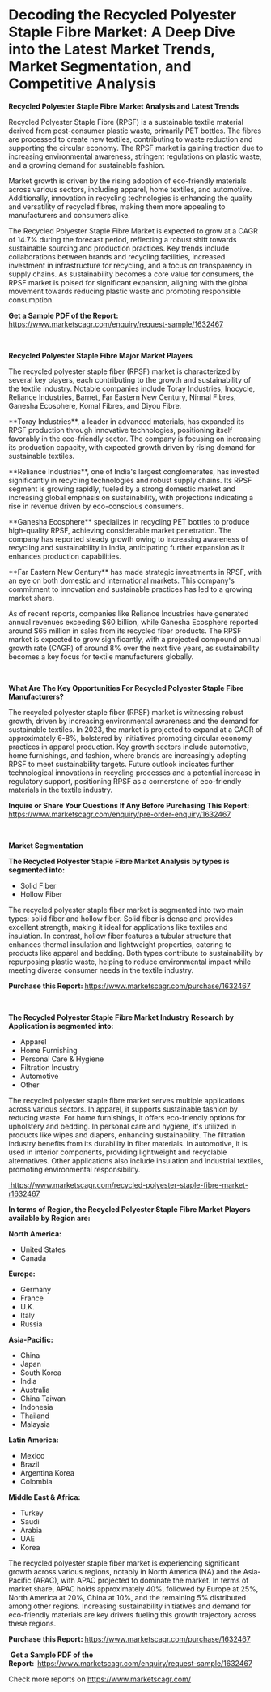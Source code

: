 <p><h1>Decoding the Recycled Polyester Staple Fibre Market: A Deep Dive into the Latest Market Trends, Market Segmentation, and Competitive Analysis</h1></p><p><strong>Recycled Polyester Staple Fibre Market Analysis and Latest Trends</strong></p>
<p><p>Recycled Polyester Staple Fibre (RPSF) is a sustainable textile material derived from post-consumer plastic waste, primarily PET bottles. The fibres are processed to create new textiles, contributing to waste reduction and supporting the circular economy. The RPSF market is gaining traction due to increasing environmental awareness, stringent regulations on plastic waste, and a growing demand for sustainable fashion. </p><p>Market growth is driven by the rising adoption of eco-friendly materials across various sectors, including apparel, home textiles, and automotive. Additionally, innovation in recycling technologies is enhancing the quality and versatility of recycled fibres, making them more appealing to manufacturers and consumers alike. </p><p>The Recycled Polyester Staple Fibre Market is expected to grow at a CAGR of 14.7% during the forecast period, reflecting a robust shift towards sustainable sourcing and production practices. Key trends include collaborations between brands and recycling facilities, increased investment in infrastructure for recycling, and a focus on transparency in supply chains. As sustainability becomes a core value for consumers, the RPSF market is poised for significant expansion, aligning with the global movement towards reducing plastic waste and promoting responsible consumption.</p></p>
<p><strong>Get a Sample PDF of the Report:&nbsp;</strong> <a href="https://www.marketscagr.com/enquiry/request-sample/1632467?utm_campaign=1995&utm_medium=2&utm_source=Github&utm_content=ia&utm_term=30012025&utm_id=recycled-polyester-staple-fibre">https://www.marketscagr.com/enquiry/request-sample/1632467</a></p>
<p>&nbsp;</p>
<p><strong>Recycled Polyester Staple Fibre Major Market Players</strong></p>
<p><p>The recycled polyester staple fiber (RPSF) market is characterized by several key players, each contributing to the growth and sustainability of the textile industry. Notable companies include Toray Industries, Inocycle, Reliance Industries, Barnet, Far Eastern New Century, Nirmal Fibres, Ganesha Ecosphere, Komal Fibres, and Diyou Fibre.</p><p>**Toray Industries**, a leader in advanced materials, has expanded its RPSF production through innovative technologies, positioning itself favorably in the eco-friendly sector. The company is focusing on increasing its production capacity, with expected growth driven by rising demand for sustainable textiles.</p><p>**Reliance Industries**, one of India's largest conglomerates, has invested significantly in recycling technologies and robust supply chains. Its RPSF segment is growing rapidly, fueled by a strong domestic market and increasing global emphasis on sustainability, with projections indicating a rise in revenue driven by eco-conscious consumers.</p><p>**Ganesha Ecosphere** specializes in recycling PET bottles to produce high-quality RPSF, achieving considerable market penetration. The company has reported steady growth owing to increasing awareness of recycling and sustainability in India, anticipating further expansion as it enhances production capabilities.</p><p>**Far Eastern New Century** has made strategic investments in RPSF, with an eye on both domestic and international markets. This company's commitment to innovation and sustainable practices has led to a growing market share.</p><p>As of recent reports, companies like Reliance Industries have generated annual revenues exceeding $60 billion, while Ganesha Ecosphere reported around $65 million in sales from its recycled fiber products. The RPSF market is expected to grow significantly, with a projected compound annual growth rate (CAGR) of around 8% over the next five years, as sustainability becomes a key focus for textile manufacturers globally.</p></p>
<p>&nbsp;</p>
<p><strong>What Are The Key Opportunities For Recycled Polyester Staple Fibre Manufacturers?</strong></p>
<p><p>The recycled polyester staple fiber (RPSF) market is witnessing robust growth, driven by increasing environmental awareness and the demand for sustainable textiles. In 2023, the market is projected to expand at a CAGR of approximately 6-8%, bolstered by initiatives promoting circular economy practices in apparel production. Key growth sectors include automotive, home furnishings, and fashion, where brands are increasingly adopting RPSF to meet sustainability targets. Future outlook indicates further technological innovations in recycling processes and a potential increase in regulatory support, positioning RPSF as a cornerstone of eco-friendly materials in the textile industry.</p></p>
<p><strong>Inquire or Share Your Questions If Any Before Purchasing This Report:</strong> <a href="https://www.marketscagr.com/enquiry/pre-order-enquiry/1632467?utm_campaign=1995&utm_medium=2&utm_source=Github&utm_content=ia&utm_term=30012025&utm_id=recycled-polyester-staple-fibre">https://www.marketscagr.com/enquiry/pre-order-enquiry/1632467</a></p>
<p>&nbsp;</p>
<p><strong>Market Segmentation</strong></p>
<p><strong>The Recycled Polyester Staple Fibre Market Analysis by types is segmented into:</strong></p>
<p><ul><li>Solid Fiber</li><li>Hollow Fiber</li></ul></p>
<p><p>The recycled polyester staple fiber market is segmented into two main types: solid fiber and hollow fiber. Solid fiber is dense and provides excellent strength, making it ideal for applications like textiles and insulation. In contrast, hollow fiber features a tubular structure that enhances thermal insulation and lightweight properties, catering to products like apparel and bedding. Both types contribute to sustainability by repurposing plastic waste, helping to reduce environmental impact while meeting diverse consumer needs in the textile industry.</p></p>
<p><strong>Purchase this Report:&nbsp;</strong><a href="https://www.marketscagr.com/purchase/1632467?utm_campaign=1995&utm_medium=2&utm_source=Github&utm_content=ia&utm_term=30012025&utm_id=recycled-polyester-staple-fibre">https://www.marketscagr.com/purchase/1632467</a></p>
<p>&nbsp;</p>
<p><strong>The Recycled Polyester Staple Fibre Market Industry Research by Application is segmented into:</strong></p>
<p><ul><li>Apparel</li><li>Home Furnishing</li><li>Personal Care & Hygiene</li><li>Filtration Industry</li><li>Automotive</li><li>Other</li></ul></p>
<p><p>The recycled polyester staple fibre market serves multiple applications across various sectors. In apparel, it supports sustainable fashion by reducing waste. For home furnishings, it offers eco-friendly options for upholstery and bedding. In personal care and hygiene, it's utilized in products like wipes and diapers, enhancing sustainability. The filtration industry benefits from its durability in filter materials. In automotive, it is used in interior components, providing lightweight and recyclable alternatives. Other applications also include insulation and industrial textiles, promoting environmental responsibility.</p></p>
<p><a href="https://www.marketscagr.com/recycled-polyester-staple-fibre-market-r1632467?utm_campaign=1995&utm_medium=2&utm_source=Github&utm_content=ia&utm_term=30012025&utm_id=recycled-polyester-staple-fibre">&nbsp;https://www.marketscagr.com/recycled-polyester-staple-fibre-market-r1632467</a></p>
<p><strong>In terms of Region, the Recycled Polyester Staple Fibre Market Players available by Region are:</strong></p>
<p>
    <p> <strong> North America: </strong>
        <ul>
            <li>United States</li>
            <li>Canada</li>
        </ul>
        </p> 
    <p> <strong> Europe: </strong>
        <ul>
            <li>Germany</li>
            <li>France</li>
            <li>U.K.</li>
            <li>Italy</li>
            <li>Russia</li>
        </ul>
        </p> 
    <p> <strong> Asia-Pacific: </strong>
        <ul>
            <li>China</li>
            <li>Japan</li>
            <li>South Korea</li>
            <li>India</li>
            <li>Australia</li>
            <li>China Taiwan</li>
            <li>Indonesia</li>
            <li>Thailand</li>
            <li>Malaysia</li>
        </ul>
        </p> 
    <p> <strong> Latin America: </strong>
        <ul>
            <li>Mexico</li>
            <li>Brazil</li>
            <li>Argentina Korea</li>
            <li>Colombia</li>
        </ul>
        </p> 
    <p> <strong> Middle East & Africa: </strong>
        <ul>
            <li>Turkey</li>
            <li>Saudi</li>
            <li>Arabia</li>
            <li>UAE</li>
            <li>Korea</li>
        </ul>
    </p>
    </p>
<p><p>The recycled polyester staple fiber market is experiencing significant growth across various regions, notably in North America (NA) and the Asia-Pacific (APAC), with APAC projected to dominate the market. In terms of market share, APAC holds approximately 40%, followed by Europe at 25%, North America at 20%, China at 10%, and the remaining 5% distributed among other regions. Increasing sustainability initiatives and demand for eco-friendly materials are key drivers fueling this growth trajectory across these regions.</p></p>
<p><strong>Purchase this Report: </strong><a href="https://www.marketscagr.com/purchase/1632467?utm_campaign=1995&utm_medium=2&utm_source=Github&utm_content=ia&utm_term=30012025&utm_id=recycled-polyester-staple-fibre">https://www.marketscagr.com/purchase/1632467</a></p>
<p>&nbsp;<strong>Get a Sample PDF of the Report:&nbsp;&nbsp;</strong><a href="https://www.marketscagr.com/enquiry/request-sample/1632467?utm_campaign=1995&utm_medium=2&utm_source=Github&utm_content=ia&utm_term=30012025&utm_id=recycled-polyester-staple-fibre">https://www.marketscagr.com/enquiry/request-sample/1632467</a></p>
<p><strong></strong></p>
<p>Check more reports on <a href="https://www.marketscagr.com/?utm_campaign=1995&utm_medium=2&utm_source=Github&utm_content=ia&utm_term=30012025&utm_id=recycled-polyester-staple-fibre">https://www.marketscagr.com/</a></p>